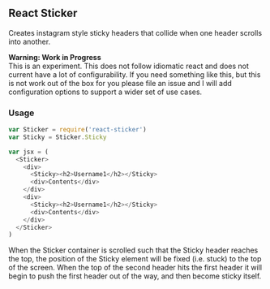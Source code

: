 ## React Sticker
Creates instagram style sticky headers that collide when one header scrolls into another.

**Warning: Work in Progress**  
This is an experiment. This does not follow idiomatic react and does not current have a lot of configurability. If you need something like this, but this is not work out of the box for you please file an issue and I will add configuration options to support a wider set of use cases.

### Usage
```js
var Sticker = require('react-sticker')
var Sticky = Sticker.Sticky

var jsx = (
  <Sticker>
    <div>
      <Sticky><h2>Username1</h2></Sticky>
      <div>Contents</div>
    </div>
    <div>
      <Sticky><h2>Username1</h2></Sticky>
      <div>Contents</div>
    </div>
  </Sticker>
)
```

When the Sticker container is scrolled such that the Sticky header reaches the top, the position of the Sticky element will be fixed (i.e. stuck) to the top of the screen.  When the top of the second header hits the first header it will begin to push the first header out of the way, and then become sticky itself.
